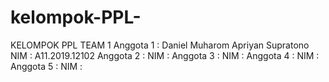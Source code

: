 # kelompok-PPL-
KELOMPOK PPL 
TEAM 1 
Anggota 1 : Daniel Muharom Apriyan Supratono
NIM       : A11.2019.12102
Anggota 2 : 
NIM       :
Anggota 3 :
NIM       :
Anggota 4 :
NIM       :
Anggota 5 :
NIM       :

